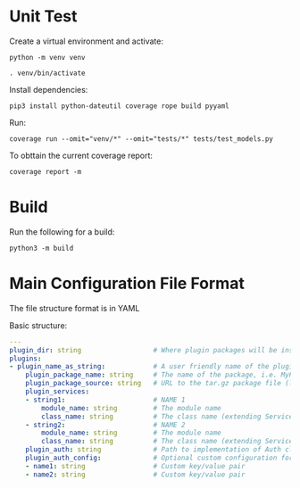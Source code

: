# Unit Test

Create a virtual environment and activate:

```shell
python -m venv venv

. venv/bin/activate
```

Install dependencies:

```shell
pip3 install python-dateutil coverage rope build pyyaml
```

Run:

```shell
coverage run --omit="venv/*" --omit="tests/*" tests/test_models.py
```

To obttain the current coverage report:

```shell
coverage report -m
```

# Build

Run the following for a build:

```shell
python3 -m build
```

# Main Configuration File Format

The file structure format is in YAML

Basic structure:

```yaml
---
plugin_dir: string                  # Where plugin packages will be installed - $HOME/.cloud_console/plugins
plugins:
- plugin_name_as_string:            # A user friendly name of the plugin
    plugin_package_name: string     # The name of the package, i.e. MyPackage
    plugin_package_source: string   # URL to the tar.gz package file (local file or on the web)
    plugin_services:
    - string1:                      # NAME 1
        module_name: string         # The module name
        class_name: string          # The class name (extending Service)
    - string2:                      # NAME 2
        module_name: string         # The module name
        class_name: string          # The class name (extending Service)
    plugin_auth: string             # Path to implementation of Auth class, for example MyPackage.MyAuth
    plugin_auth_config:             # Optional custom configuration for Authentication
    - name1: string                 # Custom key/value pair
    - name2: string                 # Custom key/value pair
```

